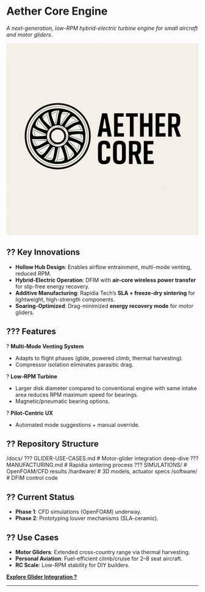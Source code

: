 # **Aether Core Engine**  
*A next-generation, low-RPM hybrid-electric turbine engine for small aircraft and motor gliders.*  

![Aether Core Logo Concept](assets/logo.svg) 

## **?? Key Innovations**  
- **Hollow Hub Design**: Enables airflow entrainment, multi-mode venting, reduced RPM.  
- **Hybrid-Electric Operation**: DFIM with **air-core wireless power transfer** for slip-free energy recovery.  
- **Additive Manufacturing**: Rapidia Tech’s **SLA + freeze-dry sintering** for lightweight, high-strength components.  
- **Soaring-Optimized**: Drag-minimized **energy recovery mode** for motor gliders.  

## **??? Features**  
? **Multi-Mode Venting System**  
- Adapts to flight phases (glide, powered climb, thermal harvesting).  
- Compressor isolation eliminates parasitic drag.  

? **Low-RPM Turbine**  
- Larger disk diameter compared to conventional engine with same intake area reduces RPM maximum speed for bearings.  
- Magnetic/pneumatic bearing options.  

? **Pilot-Centric UX**  
- Automated mode suggestions + manual override.  

## **?? Repository Structure**  

/docs/
??? GLIDER-USE-CASES.md # Motor-glider integration deep-dive
??? MANUFACTURING.md # Rapidia sintering process
??? SIMULATIONS/ # OpenFOAM/CFD results
/hardware/ # 3D models, actuator specs
/software/ # DFIM control code


## **?? Current Status**  
- **Phase 1**: CFD simulations (OpenFOAM) underway.  
- **Phase 2**: Prototyping louver mechanisms (SLA-ceramic).  

## **?? Use Cases**  
- **Motor Gliders**: Extended cross-country range via thermal harvesting.  
- **Personal Aviation**: Fuel-efficient climb/cruise for 2–8 seat aircraft.  
- **RC Scale**: Low-RPM stability for DIY builders.  

[**Explore Glider Integration ?**](docs/GLIDER-USE-CASES.MD)  

---


